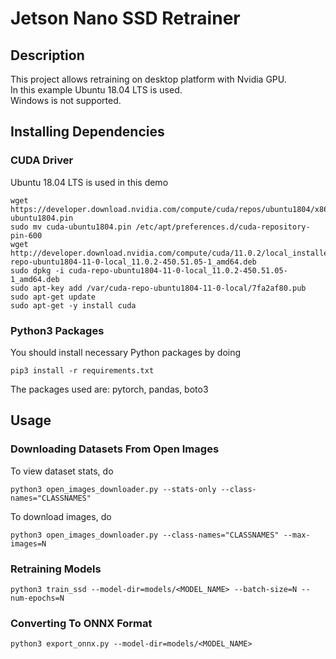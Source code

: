 # Jetson Nano SSD Retrainer

## Description
This project allows retraining on desktop platform with Nvidia GPU.<br>
In this example Ubuntu 18.04 LTS is used.<br>
Windows is not supported.<br>

## Installing Dependencies

### CUDA Driver
Ubuntu 18.04 LTS is used in this demo
```
wget https://developer.download.nvidia.com/compute/cuda/repos/ubuntu1804/x86_64/cuda-ubuntu1804.pin
sudo mv cuda-ubuntu1804.pin /etc/apt/preferences.d/cuda-repository-pin-600
wget http://developer.download.nvidia.com/compute/cuda/11.0.2/local_installers/cuda-repo-ubuntu1804-11-0-local_11.0.2-450.51.05-1_amd64.deb
sudo dpkg -i cuda-repo-ubuntu1804-11-0-local_11.0.2-450.51.05-1_amd64.deb
sudo apt-key add /var/cuda-repo-ubuntu1804-11-0-local/7fa2af80.pub
sudo apt-get update
sudo apt-get -y install cuda
```

### Python3 Packages
You should install necessary Python packages by doing
```
pip3 install -r requirements.txt
```
The packages used are: pytorch, pandas, boto3

## Usage

### Downloading Datasets From Open Images
To view dataset stats, do
```
python3 open_images_downloader.py --stats-only --class-names="CLASSNAMES"
```

To download images, do
```
python3 open_images_downloader.py --class-names="CLASSNAMES" --max-images=N
```

### Retraining Models
```
python3 train_ssd --model-dir=models/<MODEL_NAME> --batch-size=N --num-epochs=N
```

### Converting To ONNX Format
```
python3 export_onnx.py --model-dir=models/<MODEL_NAME>
```
